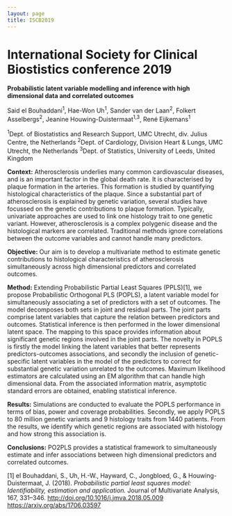 ```yaml
---
layout: page
title: ISCB2019
---
```



# International Society for Clinical Biostistics conference 2019

**Probabilistic latent variable modelling and inference with high dimensional data and correlated outcomes**

Said el Bouhaddani<sup>1</sup>, Hae-Won Uh<sup>1</sup>, Sander van der Laan<sup>2</sup>, Folkert Asselbergs<sup>2</sup>, Jeanine Houwing-Duistermaat<sup>1,3</sup>, René Eijkemans<sup>1</sup>

<sup>1</sup>Dept. of Biostatistics and Research Support, UMC Utrecht, div. Julius Centre, the Netherlands
<sup>2</sup>Dept. of Cardiology, Division Heart & Lungs, UMC Utrecht, the Netherlands
<sup>3</sup>Dept. of Statistics, University of Leeds, United Kingdom


**Context:**
Atherosclerosis underlies many common cardiovascular diseases, and is an important factor in the global death rate. 
It is characterised by plaque formation in the arteries. 
This formation is studied by quantifying histological characteristics of the plaque. 
Since a substantial part of atherosclerosis is explained by genetic variation, several studies have focussed on the genetic contributions to plaque formation. 
Typically, univariate approaches are used to link one histology trait to one genetic variant. 
However, atherosclerosis is a complex polygenic disease and the histological markers are correlated. 
Traditional methods ignore correlations between the outcome variables and cannot handle many predictors.

**Objective:**
Our aim is to develop a multivariate method to estimate genetic contributions to histological characteristics of atherosclerosis simultaneously across high dimensional 
predictors and correlated outcomes.

**Method:**
Extending Probabilistic Partial Least Squares (PPLS)[1], we propose Probabilistic Orthogonal PLS (POPLS), 
a latent variable model for simultaneously associating a set of predictors with a set of outcomes. 
The model decomposes both sets in joint and residual parts. The joint parts comprise latent variables that capture the relation between predictors and outcomes. 
Statistical inference is then performed in the lower dimensional latent space. 
The mapping to this space provides information about significant genetic regions involved in the joint parts. 
The novelty in POPLS is firstly the model linking the latent variables that better represents predictors-outcomes associations, 
and secondly the inclusion of genetic-specific latent variables in the model of the predictors to correct for substantial genetic variation unrelated to the outcomes. 
Maximum likelihood estimators are calculated using an EM algorithm that can handle high dimensional data. 
From the associated information matrix, asymptotic standard errors are obtained, enabling statistical inference.

**Results:**
Simulations are conducted to evaluate the POPLS performance in terms of bias, power and coverage probabilities. 
Secondly, we apply POPLS to 80 million genetic variants and 9 histology traits from 1440 patients. 
From the results, we identify which genetic regions are associated with histology and how strong this association is. 

**Conclusions:**
PO2PLS provides a statistical framework to simultaneously estimate and infer associations between high dimensional predictors and correlated outcomes.

[1] el Bouhaddani, S., Uh, H.-W., Hayward, C., Jongbloed, G., & Houwing-Duistermaat, J. (2018). 
*Probabilistic partial least squares model: Identifiability, estimation and application.*
Journal of Multivariate Analysis, 167, 331–346. http://doi.org/10.1016/j.jmva.2018.05.009   https://arxiv.org/abs/1706.03597 
